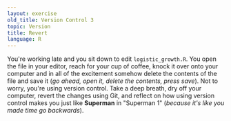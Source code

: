```yaml
---
layout: exercise
old_title: Version Control 3
topic: Version
title: Revert
language: R
---
```


You're working late and you sit down to edit `logistic_growth.R`. You
open the file in your editor, reach for your cup of coffee, knock it
over onto your computer and in all of the excitement somehow delete the
contents of the file and save it (*go ahead, open it, delete the
contents, press save*). Not to worry, you're using version control. Take
a deep breath, dry off your computer, revert the changes using
Git, and reflect on how using version control makes you just like
**Superman** in "Superman 1" (*because it's like you made time go backwards*).

